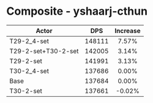 # Composite - yshaarj-cthun
| Actor | DPS | Increase |
|---|:---:|:---:|
|T29-2_4-set|148111|7.57%|
|T29-2-set+T30-2-set|142005|3.14%|
|T29-2-set|141991|3.13%|
|T30-2_4-set|137686|0.00%|
|Base|137684|0.00%|
|T30-2-set|137661|-0.02%|
